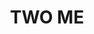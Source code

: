 ---
pid: ch539
title: TWO ME
location_transcription: City Hall
coordinates: "[-75.164433728193, 39.952467545782]"
zipcode: '19148'
gen_neighborhood: South Philadelphia
neighborhood: Whitman,Pennsport,South Philadelphia
outside_phl: 
age: '22'
age_range: 20-29
instagram: 
image_file_name: ch_539.jpg
proposal_transcription: |-
  -The purpose of the monument is to celebrate we.
  Majority of people use this as a //photo-spot// for social media and disregard the purpose of the project, partly because they don't know about it, Suggestions:
  -Put sign in the middle rather than to th
topic: Unity
topic_summary: '0'
type: Interactive
keywords_other: 
credit: 
image_labels: 
twitter: 
facebook: 
permalink: "/monuments/ch539/"
layout: item-page
---